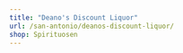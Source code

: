```yaml
---
title: "Deano's Discount Liquor"
url: /san-antonio/deanos-discount-liquor/
shop: Spirituosen
---
```


